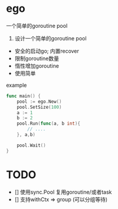 # ego
一个简单的goroutine pool

1. 设计一个简单的goroutine pool
- 安全的启动go; 内置recover
- 限制goroutine数量
- 惰性增加goroutine
- 使用简单


example
```go
func main() {
	pool := ego.New()
	pool.SetSize(100)
	a := 1
	b := 2
	pool.Run(func(a, b int){
		// ....
	}, a,b)

	pool.Wait()
}
```


# TODO
- [] 使用sync.Pool 复用goroutine/或者task
- [] 支持withCtx => group (可以分组等待)
